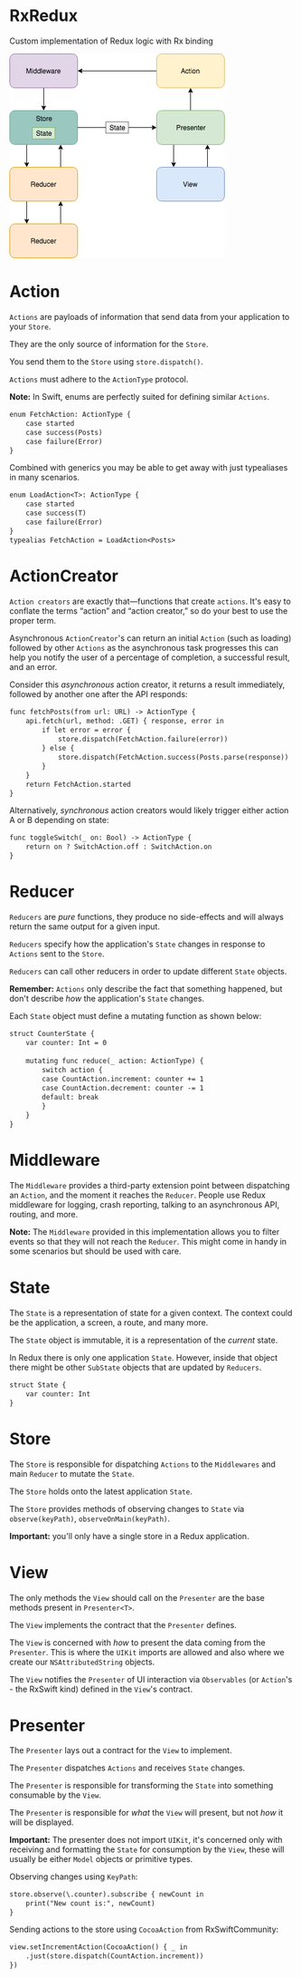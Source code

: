 # RxRedux
Custom implementation of Redux logic with Rx binding

![Redux](https://github.com/ChrisAU/RxRedux/blob/master/Redux.png "Redux")

# Action

`Actions` are payloads of information that send data from your application to your `Store`.

They are the only source of information for the `Store`.

You send them to the `Store` using `store.dispatch()`.

`Actions` must adhere to the `ActionType` protocol.

**Note:** In Swift, enums are perfectly suited for defining similar `Actions`.

```
enum FetchAction: ActionType {
    case started
    case success(Posts)
    case failure(Error)
}
```

Combined with generics you may be able to get away with just typealiases in many scenarios.

```
enum LoadAction<T>: ActionType {
    case started
    case success(T)
    case failure(Error)
}
typealias FetchAction = LoadAction<Posts>
```

# ActionCreator

`Action creators` are exactly that—functions that create `actions`. It's easy to conflate the terms “action” and “action creator,” so do your best to use the proper term.

Asynchronous `ActionCreator`'s can return an initial `Action` (such as loading) followed by other `Actions` as the asynchronous task progresses this can help you notify the user of a percentage of completion, a successful result, and an error.

Consider this _asynchronous_ action creator, it returns a result immediately, followed by another one after the API responds:

```
func fetchPosts(from url: URL) -> ActionType {
    api.fetch(url, method: .GET) { response, error in
        if let error = error {
            store.dispatch(FetchAction.failure(error))
        } else {
            store.dispatch(FetchAction.success(Posts.parse(response))
        }
    }
    return FetchAction.started
}
```

Alternatively, _synchronous_ action creators would likely trigger either action A or B depending on state:

```
func toggleSwitch(_ on: Bool) -> ActionType {
    return on ? SwitchAction.off : SwitchAction.on
}
```


# Reducer

`Reducers` are *pure* functions, they produce no side-effects and will always return the same output for a given input.

`Reducers` specify how the application's `State` changes in response to `Actions` sent to the `Store`.

`Reducers` can call other reducers in order to update different `State` objects.

**Remember:** `Actions` only describe the fact that something happened, but don't describe _how_ the application's `State` changes.

Each `State` object must define a mutating function as shown below:

```
struct CounterState {
    var counter: Int = 0

    mutating func reduce(_ action: ActionType) {
        switch action {
        case CountAction.increment: counter += 1
        case CountAction.decrement: counter -= 1
        default: break
        }
    }
}
```

# Middleware

The `Middleware` provides a third-party extension point between dispatching an `Action`, and the moment it reaches the `Reducer`. People use Redux middleware for logging, crash reporting, talking to an asynchronous API, routing, and more.

**Note:** The `Middleware` provided in this implementation allows you to filter events so that they will not reach the `Reducer`. This might come in handy in some scenarios but should be used with care.

# State

The `State` is a representation of state for a given context. The context could be the application, a screen, a route, and many more.

The `State` object is immutable, it is a representation of the _current_ state.

In Redux there is only one application `State`. However, inside that object there might be other `SubState` objects that are updated by `Reducers`.

```
struct State {
    var counter: Int
}
```

# Store

The `Store` is responsible for dispatching `Actions` to the `Middlewares` and main `Reducer` to mutate the `State`.

The `Store` holds onto the latest application `State`.

The `Store` provides methods of observing changes to `State` via `observe(keyPath)`, `observeOnMain(keyPath)`.

**Important:** you'll only have a single store in a Redux application.

# View

The only methods the `View` should call on the `Presenter` are the base methods present in `Presenter<T>`.

The `View` implements the contract that the `Presenter` defines.

The `View` is concerned with _how_ to present the data coming from the `Presenter`. This is where the `UIKit` imports are allowed and  also where we create our `NSAttributedString` objects.

The `View` notifies the `Presenter` of UI interaction via `Observables` (or `Action`'s - the RxSwift kind) defined in the `View`'s contract.

# Presenter<T>

The `Presenter` lays out a contract for the `View` to implement.

The `Presenter` dispatches `Actions` and receives `State` changes.

The `Presenter` is responsible for transforming the `State` into something consumable by the `View`.

The `Presenter` is responsible for _what_ the `View` will present, but not _how_ it will be displayed.

**Important:** The presenter does not import `UIKit`, it's concerned only with receiving and formatting the `State` for consumption by the `View`, these will usually be either `Model` objects or primitive types.

Observing changes using `KeyPath`:
```
store.observe(\.counter).subscribe { newCount in
    print("New count is:", newCount)
}
```

Sending actions to the store using `CocoaAction` from RxSwiftCommunity:
```
view.setIncrementAction(CocoaAction() { _ in
    .just(store.dispatch(CountAction.increment))
})
```
